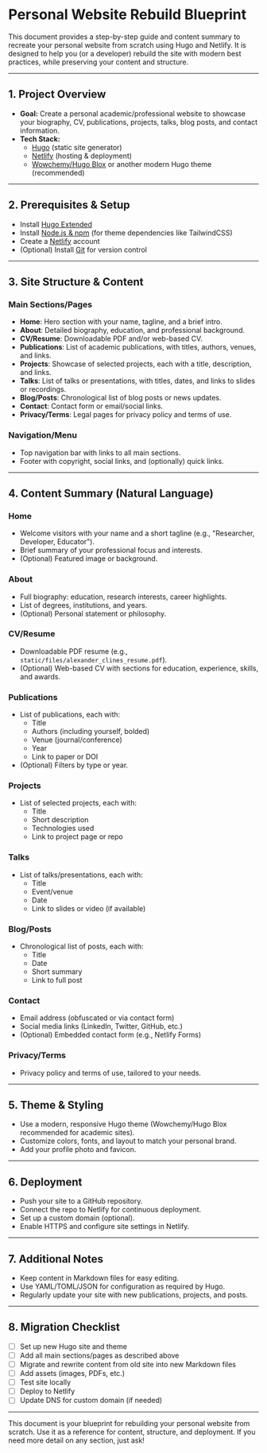 # Personal Website Rebuild Blueprint

This document provides a step-by-step guide and content summary to recreate your personal website from scratch using Hugo and Netlify. It is designed to help you (or a developer) rebuild the site with modern best practices, while preserving your content and structure.

---

## 1. Project Overview

- **Goal:** Create a personal academic/professional website to showcase your biography, CV, publications, projects, talks, blog posts, and contact information.
- **Tech Stack:**
  - [Hugo](https://gohugo.io/) (static site generator)
  - [Netlify](https://www.netlify.com/) (hosting & deployment)
  - [Wowchemy/Hugo Blox](https://hugoblox.com/) or another modern Hugo theme (recommended)

---

## 2. Prerequisites & Setup

- Install [Hugo Extended](https://gohugo.io/getting-started/installing/)
- Install [Node.js & npm](https://nodejs.org/) (for theme dependencies like TailwindCSS)
- Create a [Netlify](https://www.netlify.com/) account
- (Optional) Install [Git](https://git-scm.com/) for version control

---

## 3. Site Structure & Content

### Main Sections/Pages

- **Home**: Hero section with your name, tagline, and a brief intro.
- **About**: Detailed biography, education, and professional background.
- **CV/Resume**: Downloadable PDF and/or web-based CV.
- **Publications**: List of academic publications, with titles, authors, venues, and links.
- **Projects**: Showcase of selected projects, each with a title, description, and links.
- **Talks**: List of talks or presentations, with titles, dates, and links to slides or recordings.
- **Blog/Posts**: Chronological list of blog posts or news updates.
- **Contact**: Contact form or email/social links.
- **Privacy/Terms**: Legal pages for privacy policy and terms of use.

### Navigation/Menu
- Top navigation bar with links to all main sections.
- Footer with copyright, social links, and (optionally) quick links.

---

## 4. Content Summary (Natural Language)

### Home
- Welcome visitors with your name and a short tagline (e.g., "Researcher, Developer, Educator").
- Brief summary of your professional focus and interests.
- (Optional) Featured image or background.

### About
- Full biography: education, research interests, career highlights.
- List of degrees, institutions, and years.
- (Optional) Personal statement or philosophy.

### CV/Resume
- Downloadable PDF resume (e.g., `static/files/alexander_clines_resume.pdf`).
- (Optional) Web-based CV with sections for education, experience, skills, and awards.

### Publications
- List of publications, each with:
  - Title
  - Authors (including yourself, bolded)
  - Venue (journal/conference)
  - Year
  - Link to paper or DOI
- (Optional) Filters by type or year.

### Projects
- List of selected projects, each with:
  - Title
  - Short description
  - Technologies used
  - Link to project page or repo

### Talks
- List of talks/presentations, each with:
  - Title
  - Event/venue
  - Date
  - Link to slides or video (if available)

### Blog/Posts
- Chronological list of posts, each with:
  - Title
  - Date
  - Short summary
  - Link to full post

### Contact
- Email address (obfuscated or via contact form)
- Social media links (LinkedIn, Twitter, GitHub, etc.)
- (Optional) Embedded contact form (e.g., Netlify Forms)

### Privacy/Terms
- Privacy policy and terms of use, tailored to your needs.

---

## 5. Theme & Styling

- Use a modern, responsive Hugo theme (Wowchemy/Hugo Blox recommended for academic sites).
- Customize colors, fonts, and layout to match your personal brand.
- Add your profile photo and favicon.

---

## 6. Deployment

- Push your site to a GitHub repository.
- Connect the repo to Netlify for continuous deployment.
- Set up a custom domain (optional).
- Enable HTTPS and configure site settings in Netlify.

---

## 7. Additional Notes

- Keep content in Markdown files for easy editing.
- Use YAML/TOML/JSON for configuration as required by Hugo.
- Regularly update your site with new publications, projects, and posts.

---

## 8. Migration Checklist

- [ ] Set up new Hugo site and theme
- [ ] Add all main sections/pages as described above
- [ ] Migrate and rewrite content from old site into new Markdown files
- [ ] Add assets (images, PDFs, etc.)
- [ ] Test site locally
- [ ] Deploy to Netlify
- [ ] Update DNS for custom domain (if needed)

---

This document is your blueprint for rebuilding your personal website from scratch. Use it as a reference for content, structure, and deployment. If you need more detail on any section, just ask!
